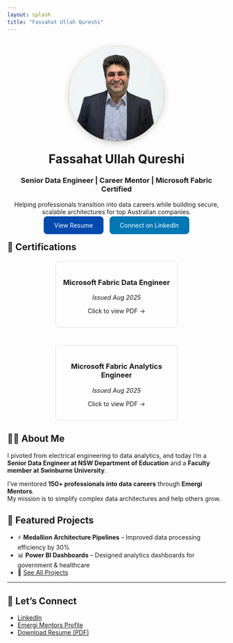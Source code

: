 ```yaml
---
layout: splash
title: "Fassahat Ullah Qureshi"
---
```


<div style="text-align:center; margin-top:30px;">
  <img src="/assets/images/fassahat-profile-pic.jpg" alt="Fassahat Ullah Qureshi" style="border-radius:50%; width:220px; box-shadow:0px 4px 15px rgba(0,0,0,0.2);">
  <h1 style="margin-top:20px;">Fassahat Ullah Qureshi</h1>
  <h3>Senior Data Engineer | Career Mentor | Microsoft Fabric Certified</h3>
  <p>Helping professionals transition into data careers while building secure, scalable architectures for top Australian companies.</p>
  <a href="/resume" style="background:#004aad; color:white; padding:12px 24px; border-radius:8px; text-decoration:none; margin-right:10px;">View Resume</a>
  <a href="https://www.linkedin.com/in/fassahatqureshi/" style="background:#0077b5; color:white; padding:12px 24px; border-radius:8px; text-decoration:none;">Connect on LinkedIn</a>
</div>


## 📜 Certifications

<div style="display:flex;gap:40px;flex-wrap:wrap;justify-content:center;margin-top:20px;">

  <div style="text-align:center; border:1px solid #ddd; padding:15px; border-radius:8px; width:250px;">
    <a href="/assets/certs/Microsoft_Fabric_Data_Engineer_Aug_2025.pdf" target="_blank" style="text-decoration:none;">
      <h3>Microsoft Fabric Data Engineer</h3>
      <p><em>Issued Aug 2025</em></p>
      <p>Click to view PDF →</p>
    </a>
  </div>

  <div style="text-align:center; border:1px solid #ddd; padding:15px; border-radius:8px; width:250px;">
    <a href="/assets/certs/Microsoft_Fabric_Analytics_Engineer_Aug_2025.pdf" target="_blank" style="text-decoration:none;">
      <h3>Microsoft Fabric Analytics Engineer</h3>
      <p><em>Issued Aug 2025</em></p>
      <p>Click to view PDF →</p>
    </a>
  </div>

</div>


## 👨‍💻 About Me
I pivoted from electrical engineering to data analytics, and today I’m a **Senior Data Engineer at NSW Department of Education** and a **Faculty member at Swinburne University**.  

I’ve mentored **150+ professionals into data careers** through **Emergi Mentors**.  
My mission is to simplify complex data architectures and help others grow.



## 📂 Featured Projects
- ⚡ **Medallion Architecture Pipelines** – Improved data processing efficiency by 30%  
- 📊 **Power BI Dashboards** – Designed analytics dashboards for government & healthcare  
- 🔗 [See All Projects](/projects)  

---

## 🔗 Let’s Connect
- [LinkedIn](https://www.linkedin.com/in/fassahatqureshi/)  
- [Emergi Mentors Profile](https://emergimentors.com.au/mentor-profile/fassahat-ullah-qureshi)  
- [Download Resume (PDF)](/Profile.pdf)  


